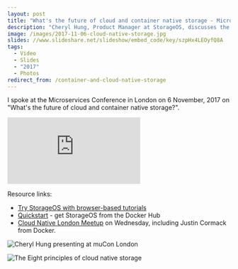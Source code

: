 ```yaml
---
layout: post
title: "What's the future of cloud and container native storage - Microservices conference"
description: "Cheryl Hung, Product Manager at StorageOS, discusses the future of storage with Kubernetes and cloud native."
image: /images/2017-11-06-cloud-native-storage.jpg
slides: //www.slideshare.net/slideshow/embed_code/key/szpHx4LEOyfQ8A
tags:
  - Video
  - Slides
  - "2017"
  - Photos
redirect_from: /container-and-cloud-native-storage
---
```


I spoke at the Microservices Conference in London on 6 November, 2017 on "What's the future of cloud and container native storage?".

<div class="video-wrapper">
    <iframe src="https://player.vimeo.com/video/241538232" frameborder="0" allowfullscreen></iframe>
</div>

Resource links:
* [Try StorageOS with browser-based tutorials](https://my.storageos.com/main/tutorials)
* [Quickstart](https://storageos.com/install) - get StorageOS from the Docker Hub
* [Cloud Native London Meetup](https://meetup.com/Cloud-Native-London) on Wednesday, including Justin Cormack from Docker.

![Cheryl Hung presenting at muCon London]({{site.baseurl}}/images/presenting.jpg)

![The Eight principles of cloud native storage]({{site.baseurl}}/images/8-principles.jpg)
